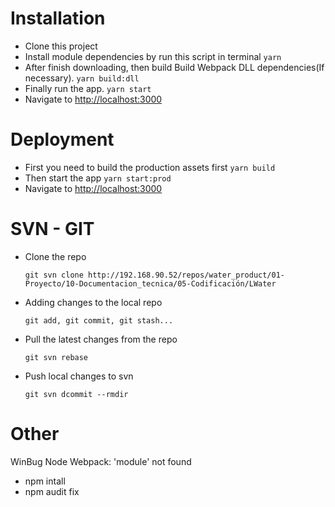 
# Installation

 - Clone this project
 - Install module dependencies by run this script in terminal
    `yarn`
 - After finish downloading, then build Build Webpack DLL dependencies(If necessary).
	 `yarn build:dll`
 - Finally run the app.
	 `yarn start`
 - Navigate to  [http://localhost:3000](http://localhost:3000)

# Deployment

 - First you need to build the production assets first
    `yarn build`
 - Then start the app
    `yarn start:prod`
 - Navigate to  [http://localhost:3000](http://localhost:3000)

# SVN - GIT

- Clone the repo

    `git svn clone http://192.168.90.52/repos/water_product/01-Proyecto/10-Documentacion_tecnica/05-Codificación/LWater`

- Adding changes to the local repo

    `git add, git commit, git stash...`

- Pull the latest changes from the repo

    `git svn rebase`
    
 - Push local changes to svn
 
    `git svn dcommit --rmdir`

# Other

WinBug Node Webpack: 'module' not found

- npm intall
- npm audit fix
